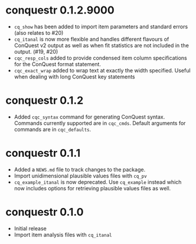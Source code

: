 # conquestr 0.1.2.9000

* `cq_show` has been added to import item parameters and standard errors (also
relates to #20)
* `cq_itanal` is now more flexible and handles different flavours of ConQuest v2 
output as well as when fit statistics are not included in the output. (#19, #20)
* `cqc_resp_cols` added to provide condensed item column specifications for the
ConQuest format statement.
* `cqc_exact_wrap` added to wrap text at exactly the width specified. Useful
when dealing with long ConQuest key statements

# conquestr 0.1.2

* Added `cqc_syntax` command for generating ConQuest syntax.  Commands currently supported are in `cqc_cmds`. Default arguments for commands are in `cqc_defaults`.

# conquestr 0.1.1

* Added a `NEWS.md` file to track changes to the package.
* Import unidimensional plausible values files with `cq_pv`
* `cq_example_itanal` is now deprecated. Use `cq_example` instead which now includes options for retrieving plausible values files as well.

# conquestr 0.1.0

* Initial release
* Import item analysis files with `cq_itanal`
